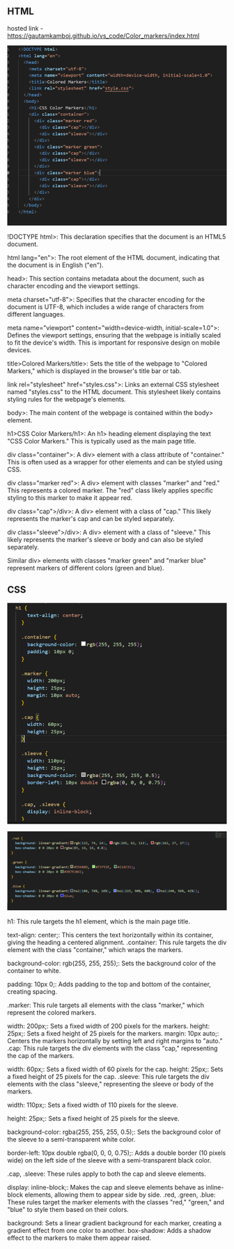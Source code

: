 ## HTML

hosted link - https://gautamkamboj.github.io/vs_code/Color_markers/index.html

![Alt text](image.png)

!DOCTYPE html>: This declaration specifies that the document is an HTML5 document.

html lang="en">: The root element of the HTML document, indicating that the document is in English ("en").

head>: This section contains metadata about the document, such as character encoding and the viewport settings.

meta charset="utf-8">: Specifies that the character encoding for the document is UTF-8, which includes a wide range of characters from different languages.

meta name="viewport" content="width=device-width, initial-scale=1.0">: Defines the viewport settings, ensuring that the webpage is initially scaled to fit the device's width. This is important for responsive design on mobile devices.

title>Colored Markers/title>: Sets the title of the webpage to "Colored Markers," which is displayed in the browser's title bar or tab.

link rel="stylesheet" href="styles.css">: Links an external CSS stylesheet named "styles.css" to the HTML document. This stylesheet likely contains styling rules for the webpage's elements.

body>: The main content of the webpage is contained within the body> element.

h1>CSS Color Markers/h1>: An h1> heading element displaying the text "CSS Color Markers." This is typically used as the main page title.

div class="container">: A div> element with a class attribute of "container." This is often used as a wrapper for other elements and can be styled using CSS.

div class="marker red">: A div> element with classes "marker" and "red." This represents a colored marker. The "red" class likely applies specific styling to this marker to make it appear red.

div class="cap">/div>: A div> element with a class of "cap." This likely represents the marker's cap and can be styled separately.

div class="sleeve">/div>: A div> element with a class of "sleeve." This likely represents the marker's sleeve or body and can also be styled separately.

Similar div> elements with classes "marker green" and "marker blue" represent markers of different colors (green and blue).

## CSS

![Alt text](image-1.png)

![Alt text](image-2.png)

h1: This rule targets the h1 element, which is the main page title.

text-align: center;: This centers the text horizontally within its container, giving the heading a centered alignment.
.container: This rule targets the div element with the class "container," which wraps the markers.

background-color: rgb(255, 255, 255);: Sets the background color of the container to white.

padding: 10px 0;: Adds padding to the top and bottom of the container, creating spacing.

.marker: This rule targets all elements with the class "marker," which represent the colored markers.

width: 200px;: Sets a fixed width of 200 pixels for the markers.
height: 25px;: Sets a fixed height of 25 pixels for the markers.
margin: 10px auto;: Centers the markers horizontally by setting left and right margins to "auto."
.cap: This rule targets the div elements with the class "cap," representing the cap of the markers.

width: 60px;: Sets a fixed width of 60 pixels for the cap.
height: 25px;: Sets a fixed height of 25 pixels for the cap.
.sleeve: This rule targets the div elements with the class "sleeve," representing the sleeve or body of the markers.

width: 110px;: Sets a fixed width of 110 pixels for the sleeve.

height: 25px;: Sets a fixed height of 25 pixels for the sleeve.

background-color: rgba(255, 255, 255, 0.5);: Sets the background color of the sleeve to a semi-transparent white color.

border-left: 10px double rgba(0, 0, 0, 0.75);: Adds a double border (10 pixels wide) on the left side of the sleeve with a semi-transparent black color.

.cap, .sleeve: These rules apply to both the cap and sleeve elements.

display: inline-block;: Makes the cap and sleeve elements behave as inline-block elements, allowing them to appear side by side.
.red, .green, .blue: These rules target the marker elements with the classes "red," "green," and "blue" to style them based on their colors.

background: Sets a linear gradient background for each marker, creating a gradient effect from one color to another.
box-shadow: Adds a shadow effect to the markers to make them appear raised.